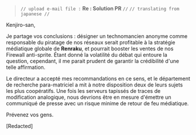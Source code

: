 ﻿> `// upload e-mail file :` **Re : Solution PR** `//`
> `// translating from japanese //`

Kenjiro-san,

Je partage vos conclusions : désigner un technomancien anonyme comme responsable du piratage de nos réseaux serait profitable à la stratégie médiatique globale de **Renraku**, et pourrait booster les ventes de nos Firewall anti-sprite. Étant donné la volatilité du débat qui entoure la question, cependant, il me parait prudent de garantir la crédibilité d'une telle affirmation.

Le directeur a accepté mes recommandations en ce sens, et le département de recherche para-matriciel a mit à notre disposition deux de leurs sujets les plus coopératifs. Une fois les serveurs tapissés de traces de modification analogique, nous devrions être en mesure d'émettre un communiqué de presse avec un risque minime de retour de feu médiatique.

Prévenez vos gens.

[Redacted]